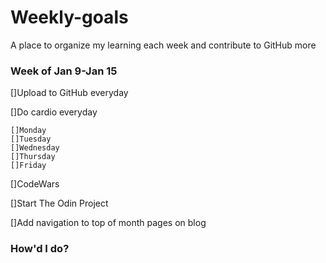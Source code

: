 # Weekly-goals
A place to organize my learning each week and contribute to GitHub more

### Week of Jan 9-Jan 15

[]Upload to GitHub everyday

[]Do cardio everyday

    []Monday
    []Tuesday
    []Wednesday
    []Thursday
    []Friday

[]CodeWars

[]Start The Odin Project

[]Add navigation to top of month pages on blog

### How'd I do?

